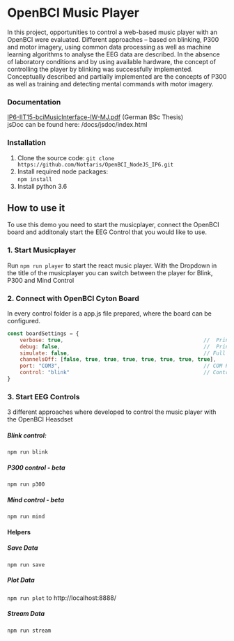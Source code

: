 # OpenBCI Music Player
In this project, opportunities to control a web-based music player with an OpenBCI were evaluated. Different approaches – based on blinking, P300 and motor imagery, using common data processing as well as machine learning algorithms to analyse the EEG data are described. In the absence of laboratory conditions and by using available hardware, the concept of controlling the player by blinking was successfully implemented. Conceptually described and partially implemented are the concepts of P300 as well as training and detecting mental commands with motor imagery. 

### Documentation
[IP6-IIT15-bciMusicInterface-IW-MJ.pdf](/docs/IP6-IIT15-bciMusicInterface-IW-MJ.pdf) (German BSc Thesis)  
jsDoc can be found here: /docs/jsdoc/index.html


### Installation
1. Clone the source code:
``` git clone https://github.com/Nottaris/OpenBCI_NodeJS_IP6.git ```   
2. Install required node packages:  
``` npm install ``` 
3. Install python 3.6

## How to use it
To use this demo you need to start the musicplayer, connect the OpenBCI board and additonaly start the EEG Control that you would like to use.

### 1. Start Musicplayer
Run ``` npm run player ```  to start the react music player. 
With the Dropdown in the title of the musicplayer you can switch between the player for Blink, P300 and Mind Control

### 2. Connect with OpenBCI Cyton Board
In every control folder is a app.js file prepared, where the board can be configured. 
```javascript
const boardSettings = {
    verbose: true,                                             //  Print out useful debugging events
    debug: false,                                              //  Print out a raw dump of bytes sent and received
    simulate: false,                                           // Full functionality, just mock data. Must attach Daisy module by setting
    channelsOff: [false, true, true, true, true, true, true, true],    // power down unused channel 1 - 8
    port: "COM3",                                              // COM Port OpenBCI dongle
    control: "blink"                                           // Control type
}
```

### 3. Start EEG Controls
3 different approaches where developed to control the music player with the OpenBCI Heasdset

##### Blink control: 
``` npm run blink ``` 

##### P300 control - beta
``` npm run p300 ```

##### Mind control - beta
``` npm run mind ``` 


#### Helpers
##### Save Data
``` npm run save ``` 
##### Plot Data
``` npm run plot ``` 
to http://localhost:8888/
##### Stream Data
``` npm run stream ``` 